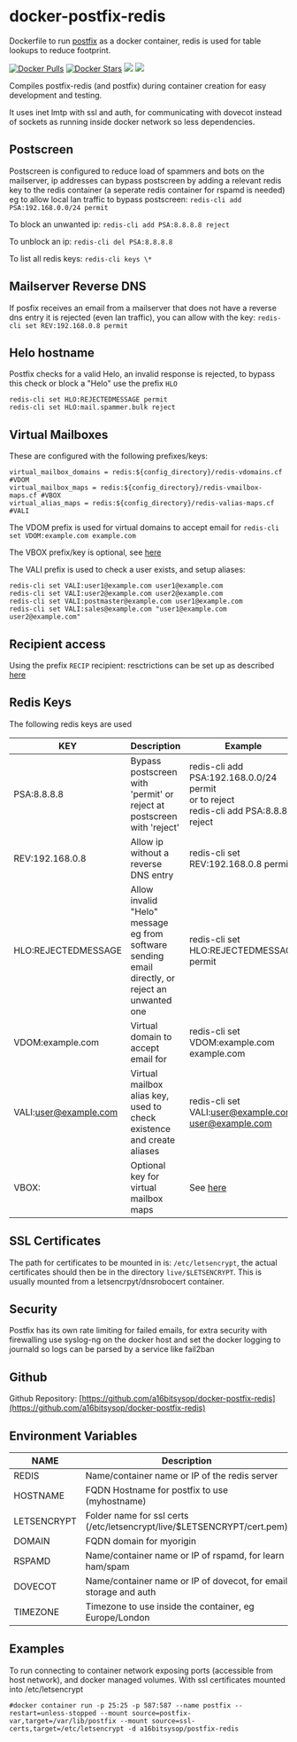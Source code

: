# docker-postfix-redis
Dockerfile to run [postfix](https://www.postfix.org) as a docker container, redis is used for table lookups to reduce footprint.

[![Docker Pulls](https://img.shields.io/docker/pulls/a16bitsysop/postfix-redis.svg?style=flat-square)](https://hub.docker.com/r/a16bitsysop/postfix-redis/)
[![Docker Stars](https://img.shields.io/docker/stars/a16bitsysop/postfix-redis.svg?style=flat-square)](https://hub.docker.com/r/a16bitsysop/postfix-redis/)
[![](https://images.microbadger.com/badges/version/a16bitsysop/postfix-redis.svg)](https://microbadger.com/images/a16bitsysop/postfix-redis "Get your own version badge on microbadger.com")
[![](https://images.microbadger.com/badges/commit/a16bitsysop/postfix-redis.svg)](https://microbadger.com/images/a16bitsysop/postfix-redis "Get your own commit badge on microbadger.com")

Compiles postfix-redis (and postfix) during container creation for easy development and testing.

It uses inet lmtp with ssl and auth, for communicating with dovecot instead of sockets as running inside docker network so less dependencies.

## Postscreen
Postscreen is configured to reduce load of spammers and bots on the mailserver, ip addresses can bypass postscreen by adding a relevant redis key to the redis container (a seperate redis container for rspamd is needed) eg to allow local lan traffic to bypass postscreen:
```redis-cli add PSA:192.168.0.0/24 permit``` 

To block an unwanted ip:
```redis-cli add PSA:8.8.8.8 reject```

To unblock an ip:
```redis-cli del PSA:8.8.8.8```

To list all redis keys:
```redis-cli keys \*```

## Mailserver Reverse DNS
If posfix receives an email from a mailserver that does not have a reverse dns entry it is rejected (even lan traffic), you can allow with the key:
```redis-cli set REV:192.168.0.8 permit```

## Helo hostname
Postfix checks for a valid Helo, an invalid response is rejected, to bypass this check or block a "Helo" use the prefix ```HLO```
```
redis-cli set HLO:REJECTEDMESSAGE permit
redis-cli set HLO:mail.spammer.bulk reject
```

## Virtual Mailboxes
These are configured with the following prefixes/keys:
```
virtual_mailbox_domains = redis:${config_directory}/redis-vdomains.cf   #VDOM
virtual_mailbox_maps = redis:${config_directory}/redis-vmailbox-maps.cf #VBOX
virtual_alias_maps = redis:${config_directory}/redis-valias-maps.cf     #VALI
```

The VDOM prefix is used for virtual domains to accept email for
```redis-cli set VDOM:example.com example.com```
 
The VBOX prefix/key is optional, see [here](http://www.postfix.org/postconf.5.html#virtual_mailbox_maps)

The VALI prefix is used to check a user exists, and setup aliases:
```
redis-cli set VALI:user1@example.com user1@example.com
redis-cli set VALI:user2@example.com user2@example.com
redis-cli set VALI:postmaster@example.com user1@example.com
redis-cli set VALI:sales@example.com "user1@example.com user2@example.com"
``` 

## Recipient access
Using the prefix ```RECIP``` recipient: resctrictions can be set up as described [here](www.postfix.org/RESTRICTION_CLASS_README.html)


## Redis Keys
The following redis keys are used

| KEY                          | Description                                                                         | Example                                                                             |
| ---------------------------- | ----------------------------------------------------------------------------------- | ----------------------------------------------------------------------------------- |
| PSA:8.8.8.8                  | Bypass postscreen with 'permit' or reject at postscreen with 'reject'                             | redis-cli add PSA:192.168.0.0/24 permit<br>or to reject<br> redis-cli add PSA:8.8.8.8 reject                                          |
| REV:192.168.0.8              | Allow ip without a reverse DNS entry                      | redis-cli set REV:192.168.0.8 permit |
| HLO:REJECTEDMESSAGE          | Allow invalid "Helo" message eg from software sending email directly, or reject an unwanted one | redis-cli set HLO:REJECTEDMESSAGE permit |
| VDOM:example.com             | Virtual domain to accept email for | redis-cli set VDOM:example.com example.com |
| VALI:user@example.com        | Virtual mailbox alias key, used to check existence and create aliases | redis-cli set VALI:user@example.com user@example.com |
| VBOX:                        | Optional key for virtual mailbox maps | See [here](http://www.postfix.org/postconf.5.html#virtual_mailbox_maps) |

## SSL Certificates
The path for certificates to be mounted in is: ```/etc/letsencrypt```, the actual certificates should then be in the directory ```live/$LETSENCRYPT```.  This is usually mounted from a letsencrpyt/dnsrobocert container.

## Security
Postfix has its own rate limiting for failed emails, for extra security with firewalling use syslog-ng on the docker host and set the docker logging to journald so logs can be parsed by a service like fail2ban 

## Github
Github Repository: [https://github.com/a16bitsysop/docker-postfix-redis](https://github.com/a16bitsysop/docker-postfix-redis)

## Environment Variables

| NAME        | Description                                                               | Default               |
| ----------- | ------------------------------------------------------------------------- | --------------------- | 
| REDIS       | Name/container name or IP of the redis server                             | none                  |
| HOSTNAME    | FQDN Hostname for postfix to use (myhostname)                                               | none                  |
| LETSENCRYPT | Folder name for ssl certs (/etc/letsencrypt/live/$LETSENCRYPT/cert.pem)   | none                  |
| DOMAIN      | FQDN domain for myorigin                                                  | $myhostname  |
| RSPAMD      | Name/container name or IP of rspamd, for learn ham/spam                   | none                  |
| DOVECOT     | Name/container name or IP of dovecot, for email storage and auth                   | none                  |
| TIMEZONE    | Timezone to use inside the container, eg Europe/London                    | unset                 |

## Examples
To run connecting to container network exposing ports (accessible from host network), and docker managed volumes.  With ssl certificates mounted into /etc/letsencrypt
```
#docker container run -p 25:25 -p 587:587 --name postfix --restart=unless-stopped --mount source=postfix-var,target=/var/lib/postfix --mount source=ssl-certs,target=/etc/letsencrypt -d a16bitsysop/postfix-redis
```
